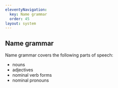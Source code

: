 ```yaml
---
eleventyNavigation:
  key: Name grammar
  order: 45
layout: system
---
```


## Name grammar

Name grammar covers the following parts of speech:

* nouns
* adjectives
* nominal verb forms
* nominal pronouns

